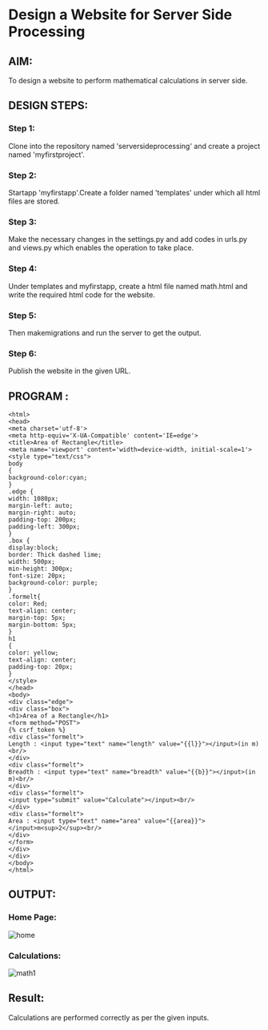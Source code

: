 # Design a Website for Server Side Processing

## AIM:
To design a website to perform mathematical calculations in server side.

## DESIGN STEPS:

### Step 1:
Clone into the repository named 'serversideprocessing' and create a project named 'myfirstproject'.

### Step 2:
Startapp 'myfirstapp'.Create a folder named 'templates' under which all html files are stored.

### Step 3:
Make the necessary changes in the settings.py and add codes in urls.py and views.py which enables the operation to take place.


### Step 4:
Under templates and myfirstapp, create a html file named math.html and write the required html code for the website.

### Step 5:
Then makemigrations and run the server to get the output.

### Step 6:
Publish the website in the given URL.


## PROGRAM :
```
<html>
<head>
<meta charset='utf-8'>
<meta http-equiv='X-UA-Compatible' content='IE=edge'>
<title>Area of Rectangle</title>
<meta name='viewport' content='width=device-width, initial-scale=1'>
<style type="text/css">
body 
{
background-color:cyan;
}
.edge {
width: 1080px;
margin-left: auto;
margin-right: auto;
padding-top: 200px;
padding-left: 300px;
}
.box {
display:block;
border: Thick dashed lime;
width: 500px;
min-height: 300px;
font-size: 20px;
background-color: purple;
}
.formelt{
color: Red;
text-align: center;
margin-top: 5px;
margin-bottom: 5px;
}
h1
{
color: yellow;
text-align: center;
padding-top: 20px;
}
</style>
</head>
<body>
<div class="edge">
<div class="box">
<h1>Area of a Rectangle</h1>
<form method="POST">
{% csrf_token %}
<div class="formelt">
Length : <input type="text" name="length" value="{{l}}"></input>(in m)<br/>
</div>
<div class="formelt">
Breadth : <input type="text" name="breadth" value="{{b}}"></input>(in m)<br/>
</div>
<div class="formelt">
<input type="submit" value="Calculate"></input><br/>
</div>
<div class="formelt">
Area : <input type="text" name="area" value="{{area}}"></input>m<sup>2</sup><br/>
</div>
</form>
</div>
</div>
</body>
</html>
```



## OUTPUT:
### Home Page:

![home](https://user-images.githubusercontent.com/119477835/213254411-f4fe6c5c-ab20-4e0c-9626-318ab108954f.png)

### Calculations:

![math1](https://user-images.githubusercontent.com/119477835/213254479-7f94d565-062f-407a-916f-1be1044d0340.png)

## Result:
Calculations are performed correctly as per the given inputs.
